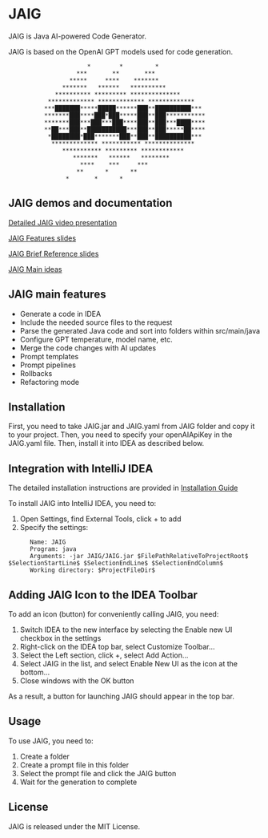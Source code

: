 # JAIG

JAIG is Java AI-powered Code Generator.

JAIG is based on the OpenAI GPT models used for code generation.

```
                      *        *         *
                   ***       **       ***
                 *****     ****    *******
               *******   ******   **********
             ********** ********* **************
           ************* ************* *************
          ***███████*****█████******███**██████████***
          *******███****███*███*****███**███***********
          *******███***███***███****███**███***████****
          **██***███**███████████***███**███*****██****
           *████████*███*******███**███**██████████***
            ************* *********** **************
               *********** ********* ************
                  *******   ******   ********
                    ****    ***     ***
                   **      *      **
                *       *      *
```
## JAIG demos and documentation

[Detailed JAIG video presentation](https://youtu.be/fohX8WbdWp8)

[JAIG Features slides](docs/JAIGFeatures.pdf)

[JAIG Brief Reference slides](docs/JAIGBriefReference.pdf)

[JAIG Main ideas](docs/JAIGideas.pdf)

## JAIG main features

- Generate a code in IDEA
- Include the needed source files to the request
- Parse the generated Java code and sort into folders within src/main/java
- Configure GPT temperature, model name, etc.
- Merge the code changes with AI updates
- Prompt templates
- Prompt pipelines
- Rollbacks
- Refactoring mode

## Installation

First, you need to take JAIG.jar and JAIG.yaml from JAIG folder and copy it to your project.
Then, you need to specify your openAIApiKey in the JAIG.yaml file.
Then, install it into IDEA as described below.

## Integration with IntelliJ IDEA

The detailed installation instructions are provided in [Installation Guide](docs/Installation.pdf)

To install JAIG into IntelliJ IDEA, you need to:
1.	Open Settings, find External Tools, click + to add
2.	Specify the settings:
```
      Name: JAIG
      Program: java
      Arguments: -jar JAIG/JAIG.jar $FilePathRelativeToProjectRoot$ $SelectionStartLine$ $SelectionEndLine$ $SelectionEndColumn$
      Working directory: $ProjectFileDir$
```

## Adding JAIG Icon to the IDEA Toolbar

To add an icon (button) for conveniently calling JAIG, you need:
1.	Switch IDEA to the new interface by selecting the Enable new UI checkbox in the settings
2.	Right-click on the IDEA top bar, select Customize Toolbar...
3.	Select the Left section, click +, select Add Action...
4.	Select JAIG in the list, and select Enable New UI as the icon at the bottom...
5.  Close windows with the OK button

As a result, a button for launching JAIG should appear in the top bar.

## Usage

To use JAIG, you need to:
1. Create a folder
2. Create a prompt file in this folder
3. Select the prompt file and click the JAIG button
4. Wait for the generation to complete

## License

JAIG is released under the MIT License.

